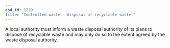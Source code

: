 ```yaml
---
esd_id: 1219
title: "Controlled waste - disposal of recyclable waste "
---
```


A local authority must inform a waste disposal authority of its plans to dispose of recyclable waste and may only do so to the extent agreed by the waste disposal authority.

